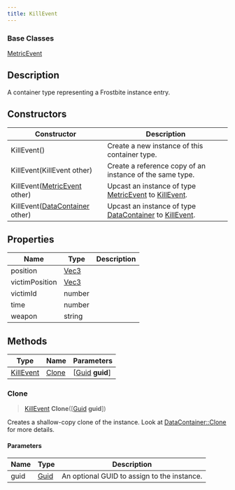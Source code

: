 ```yaml
---
title: KillEvent
---
```

### Base Classes

[MetricEvent](/vext/ref/fb/metricevent/)

## Description

A container type representing a Frostbite instance entry.

## Constructors

| Constructor                                                          | Description                                                                                               |
| -------------------------------------------------------------------- | --------------------------------------------------------------------------------------------------------- |
| KillEvent()                                                          | Create a new instance of this container type.                                                             |
| KillEvent(KillEvent other)                                           | Create a reference copy of an instance of the same type.                                                  |
| KillEvent([MetricEvent](/vext/ref/fb/metricevent/) other)                          | Upcast an instance of type [MetricEvent](/vext/ref/fb/metricevent/) to [KillEvent](/vext/ref/fb/killevent/).                          |
| KillEvent([DataContainer](/vext/ref/shared/class/datacontainer) other) | Upcast an instance of type [DataContainer](/vext/ref/shared/class/datacontainer) to [KillEvent](/vext/ref/fb/killevent/). |

## Properties

| Name           | Type                              | Description |
| -------------- | --------------------------------- | ----------- |
| position       | [Vec3](/vext/ref/shared/class/vec3) |             |
| victimPosition | [Vec3](/vext/ref/shared/class/vec3) |             |
| victimId       | number                            |             |
| time           | number                            |             |
| weapon         | string                            |             |

## Methods

| Type                   | Name            | Parameters                                     |
| ---------------------- | --------------- | ---------------------------------------------- |
| [KillEvent](/vext/ref/fb/killevent/) | [Clone](#clone) | \[[Guid](/vext/ref/shared/class/guid) **guid**\] |

### Clone

> [KillEvent](/vext/ref/fb/killevent/) **Clone**(\[[Guid](/vext/ref/shared/class/guid) **guid**\])

Creates a shallow-copy clone of the instance. Look at [DataContainer::Clone](/vext/ref/shared/class/datacontainer#clone) for more details.

#### Parameters

| Name | Type         | Description                                 |
| ---- | ------------ | ------------------------------------------- |
| guid | [Guid](/vext/ref/shared/class/guid/) | An optional GUID to assign to the instance. |
